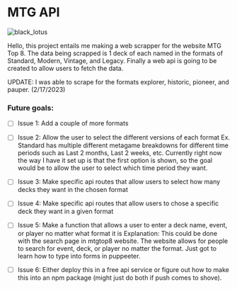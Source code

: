 # MTG API

![black_lotus](https://user-images.githubusercontent.com/73848683/219573928-da183629-6df6-42bf-8777-35fc038c12d8.jpg)

Hello, this project entails me making a web scrapper for the website MTG Top 8. 
The data being scrapped is 1 deck of each named in the formats of Standard, Modern, Vintage, and Legacy.
Finally a web api is going to be created to allow users to fetch the data.

UPDATE: I was able to scrape for the formats explorer, historic, pioneer, and pauper. (2/17/2023)

### Future goals: 

- [ ] Issue 1: Add a couple of more formats
- [ ] Issue 2: Allow the user to select the different versions of each format 
    Ex. Standard has multiple different metagame breakdowns for different time periods such as Last 2 months, Last 2 weeks, etc. Currently right now the way I have             it set up is that the first option is shown, so the goal would be to allow the user to select which time period they want.
- [ ] Issue 3: Make specific api routes that allow users to select how many decks they want in the chosen format
- [ ] Issue 4: Make specific api routes that allow users to chose a specific deck they want in a given format
- [ ] Issue 5: Make a function that allows a user to enter a deck name, event, or player no matter what format it is
    Explanation: This could be done with the search page in mtgtop8 website. The website allows for people to search for event, deck, or player no matter the format. Just got to learn how to type into forms in puppeeter.
- [ ] Issue 6: Either deploy this in a free api service or figure out how to make this into an npm package (might just do both if push comes to shove).   


